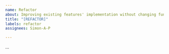 ```yaml
---
name: Refactor
about: Improving existing features' implementation without changing functionality
title: "[REFACTOR]"
labels: refactor
assignees: Simon-A-P

---
```


...
